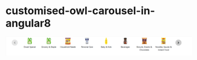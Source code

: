 # customised-owl-carousel-in-angular8 


![alt text](https://github.com/jatinnandwani/customised-owl-carousel-in-angular8/blob/master/yourImages/Execution.png)
